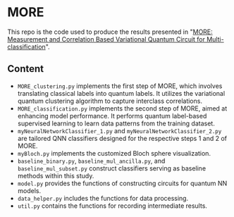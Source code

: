 # MORE
This repo is the code used to produce the results presented in "[MORE: Measurement and Correlation Based
Variational Quantum Circuit for Multi-classification]([https://arxiv.org/pdf/2208.07719.pdf](https://arxiv.org/pdf/2307.11875.pdf)https://arxiv.org/pdf/2307.11875.pdf)".

## Content
- `MORE_clustering.py` implements the first step of MORE, which involves translating classical labels into quantum labels. It utilizes the variational quantum clustering algorithm to capture interclass correlations.
- `MORE_classification.py` implements the second step of MORE, aimed at enhancing model performance. It performs quantum label-based supervised learning to learn data patterns from the training dataset.
- `myNeuralNetworkClassifier_1.py` and `myNeuralNetworkClassifier_2.py` are tailored QNN classifiers designed for the respective steps 1 and 2 of MORE.
- `myBloch.py` implements the customized Bloch sphere visualization.
- `baseline_binary.py`, `baseline_mul_ancilla.py`, and `baseline_mul_subset.py` construct classifiers serving as baseline methods within this study.
- `model.py` provides the functions of constructing circuits for quantum NN models.
- `data_helper.py` includes the functions for data processing.
- `util.py` contains the functions for recording intermediate results.

